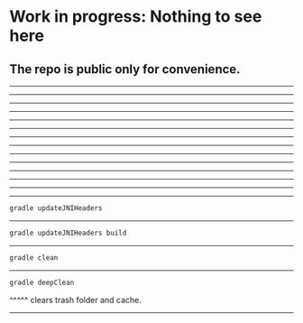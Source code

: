 # Work in progress: Nothing to see here

## The repo is public only for convenience.

_______
_______
_______
_______
_______
_______
_______
_______
_______
_______
_______
_______
_______
_______

```bash
gradle updateJNIHeaders
```
_______

```bash
gradle updateJNIHeaders build
```
_______

```bash
gradle clean
```

_______

```bash
gradle deepClean 
```
^^^^^ clears trash folder and cache.
_______
